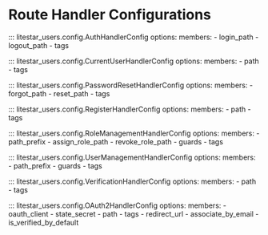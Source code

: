 # Route Handler Configurations

::: litestar_users.config.AuthHandlerConfig
    options:
        members:
            - login_path
            - logout_path
            - tags

::: litestar_users.config.CurrentUserHandlerConfig
    options:
        members:
            - path
            - tags

::: litestar_users.config.PasswordResetHandlerConfig
    options:
        members:
            - forgot_path
            - reset_path
            - tags

::: litestar_users.config.RegisterHandlerConfig
    options:
        members:
            - path
            - tags

::: litestar_users.config.RoleManagementHandlerConfig
    options:
        members:
            - path_prefix
            - assign_role_path
            - revoke_role_path
            - guards
            - tags

::: litestar_users.config.UserManagementHandlerConfig
    options:
        members:
            - path_prefix
            - guards
            - tags

::: litestar_users.config.VerificationHandlerConfig
    options:
        members:
            - path
            - tags

::: litestar_users.config.OAuth2HandlerConfig
    options:
        members:
            - oauth_client
            - state_secret
            - path
            - tags
            - redirect_url
            - associate_by_email
            - is_verified_by_default
